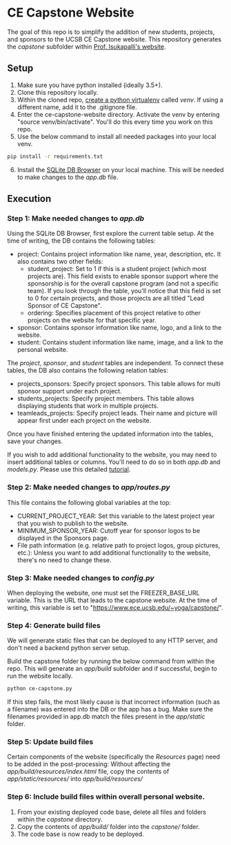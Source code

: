 # CE Capstone Website

The goal of this repo is to simplify the addition of new students, projects, and sponsors to the UCSB CE Capstone website.
This repository generates the *capstone* subfolder within [Prof. Isukapalli's website](https://www.ece.ucsb.edu/~yoga/).

## Setup

1. Make sure you have python installed (ideally 3.5+).
2. Clone this repository locally.
3. Within the cloned repo, [create a python virtualenv](https://sourabhbajaj.com/mac-setup/Python/virtualenv.html) called *venv*. If using a different name, add it to the .gitignore file.
4. Enter the ce-capstone-website directory. Activate the venv by entering "source venv/bin/activate". You'll do this every time you work on this repo.
5. Use the below command to install all needed packages into your local venv.
```bash
pip install -r requirements.txt
```
6. Install the [SQLite DB Browser](https://sqlitebrowser.org/) on your local machine. This will be needed to make changes to the *app.db* file.

## Execution

### Step 1: Make needed changes to *app.db*
Using the SQLite DB Browser, first explore the current table setup. At the time of writing, the DB contains the following tables:
* project: Contains project information like name, year, description, etc. It also contains two other fields:
  * student_project: Set to 1 if this is a student project (which most projects are). This field exists to enable sponsor support where the sponsorship is for the overall capstone program (and not a specific team). If you look through the table, you'll notice that this field is set to 0 for certain projects, and those projects are all titled "Lead Sponsor of CE Capstone".
  * ordering: Specifies placement of this project relative to other projects on the website for that specific year.
* sponsor: Contains sponsor information like name, logo, and a link to the website.
* student: Contains student information like name, image, and a link to the personal website.

The *project*, *sponsor*, and *student* tables are independent. To connect these tables, the DB also contains the following relation tables:
* projects_sponsors: Specify project sponsors. This table allows for multi sponsor support under each project.
* students_projects: Specify project members. This table allows displaying students that work in multiple projects.
* teamleads_projects: Specify project leads. Their name and picture will appear first under each project on the website.

Once you have finished entering the updated information into the tables, save your changes.

If you wish to add additional functionality to the website, you may need to insert additional tables or columns. You'll need to do so in both *app.db* and *models.py*. Please use this detailed [tutorial](https://blog.miguelgrinberg.com/post/the-flask-mega-tutorial-part-iv-database).

### Step 2: Make needed changes to _app/routes.py_
This file contains the following global variables at the top:
* CURRENT_PROJECT_YEAR: Set this variable to the latest project year that you wish to publish to the website.
* MINIMUM_SPONSOR_YEAR: Cutoff year for sponsor logos to be displayed in the Sponsors page.
* File path information (e.g. relative path to project logos, group pictures, etc.): Unless you want to add additional functionality to the website, there's no need to change these.

### Step 3: Make needed changes to *config.py*
When deploying the website, one must set the FREEZER_BASE_URL variable. This is the URL that leads to the capstone website. At the time of writing, this variable is set to "https://www.ece.ucsb.edu/~yoga/capstone/".

### Step 4: Generate build files
We will generate static files that can be deployed to any HTTP server, and don't need a backend python server setup.

Build the capstone folder by running the below command from within the repo. This will generate an *app/build* subfolder and if successful, begin to run the website locally.
```bash
python ce-capstone.py
```
If this step fails, the most likely cause is that incorrect information (such as a filename) was entered into the DB or the app has a bug. Make sure the filenames provided in app.db match the files present in the *app/static* folder.

### Step 5: Update build files
Certain components of the website (specifically the *Resources* page) need to be added in the post-processing: Without affecting the *app/build/resources/index.html* file, copy the contents of *app/static/resources/* into *app/build/resources/* 

### Step 6: Include build files within overall personal website.
1. From your existing deployed code base, delete all files and folders within the *capstone* directory.
2. Copy the contents of *app/build/* folder into the *capstone/* folder.
3. The code base is now ready to be deployed.
